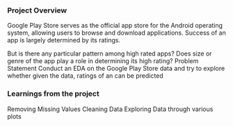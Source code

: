 ### Project Overview

 Google Play Store serves as the official app store for the Android operating system, allowing users to browse and download applications. Success of an app is largely determined by its ratings.

But is there any particular pattern among high rated apps? Does size or genre of the app play a role in determining its high rating?
Problem Statement
Conduct an EDA on the Google Play Store data and try to explore whether given the data, ratings of an can be predicted


### Learnings from the project

 Removing Missing Values
Cleaning Data
Exploring Data through various plots


